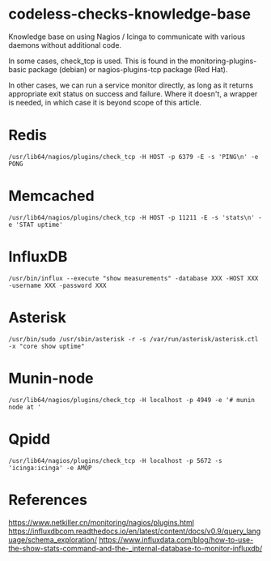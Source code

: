 # codeless-checks-knowledge-base
Knowledge base on using Nagios / Icinga to communicate with various daemons without additional code. 

In some cases, check_tcp is used. This is found in the monitoring-plugins-basic package (debian) or nagios-plugins-tcp package (Red Hat).

In other cases, we can run a service monitor directly, as long as it returns appropriate exit status on success and failure. Where it doesn't, a wrapper is needed, in which case it is beyond scope of this article.

# Redis
```
/usr/lib64/nagios/plugins/check_tcp -H HOST -p 6379 -E -s 'PING\n' -e PONG
```

# Memcached
```
/usr/lib64/nagios/plugins/check_tcp -H HOST -p 11211 -E -s 'stats\n' -e 'STAT uptime'
```

# InfluxDB
```
/usr/bin/influx --execute "show measurements" -database XXX -HOST XXX -username XXX -password XXX
```

# Asterisk
```
/usr/bin/sudo /usr/sbin/asterisk -r -s /var/run/asterisk/asterisk.ctl -x "core show uptime"
```

# Munin-node
```
/usr/lib64/nagios/plugins/check_tcp -H localhost -p 4949 -e '# munin node at '
```
# Qpidd
```
/usr/lib64/nagios/plugins/check_tcp -H localhost -p 5672 -s 'icinga:icinga' -e AMQP
```

# References
https://www.netkiller.cn/monitoring/nagios/plugins.html
https://influxdbcom.readthedocs.io/en/latest/content/docs/v0.9/query_language/schema_exploration/
https://www.influxdata.com/blog/how-to-use-the-show-stats-command-and-the-_internal-database-to-monitor-influxdb/
